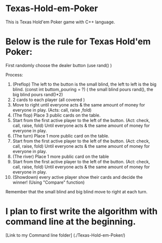 # Texas-Hold-em-Poker
This is Texas Hold'em Poker game with C++ language.

# Below is the rule for Texas Hold'em Poker:
First randomly choose the dealer button (use rand() )

Process:
1. (Preflop) The left to the button is the small blind, the left to left is the big blind. (const int buttom_pouring = ?) ( the small blind pours rand(), the big blind pours rand()*2)
2. 2 cards to each player (all covered )
3. Move to right until everyone acts & the same amount of money for everyone in play. (Acts: call, raise ,fold) 
4. (The flop) Place 3 public cards on the table. 
5. Start from the first active player to the left of the button. (Act: check, call, raise, fold) Until everyone acts & the same amount of money for everyone in play.
6. (The turn) Place 1 more public card on the table.
7. Start from the first active player to the left of the button. (Act: check, call, raise, fold) Until everyone acts & the same amount of money for everyone in play.
8. (The river) Place 1 more public card on the table
9. Start from the first active player to the left of the button. (Act: check, call, raise, fold) Until everyone acts & the same amount of money for everyone in play.
10. (Showdown) every active player show their cards and decide the winner! (Using "Compare" function)

Remember that the small blind and big blind move to right at each turn. 




# I plan to first write the algorithm with command line at the beginning. 
[Link to my Command line folder] (./Texas-Hold-em-Poker/)
